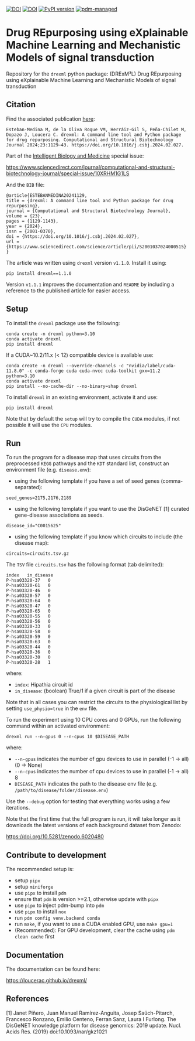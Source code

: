 [![DOI](https://img.shields.io/badge/DOI-10.1016/j.csbj.2024.02.027-FAB70C?logo=doi)](https://doi.org/10.1016/j.csbj.2024.02.027)
[![DOI](https://zenodo.org/badge/362395439.svg)](https://zenodo.org/badge/latestdoi/362395439) 
[![PyPI version](https://badge.fury.io/py/drexml.svg)](https://badge.fury.io/py/drexml)
[![pdm-managed](https://img.shields.io/badge/pdm-managed-blueviolet)](https://pdm.fming.dev)

# Drug REpurposing using eXplainable Machine Learning and Mechanistic Models of signal transduction

Repository for the `drexml` python package: (DRExM³L) Drug REpurposing using eXplainable Machine Learning and Mechanistic Models of signal transduction

## Citation

Find the associated publication [here](https://doi.org/10.1016/j.csbj.2024.02.027):

```
Esteban-Medina M, de la Oliva Roque VM, Herráiz-Gil S, Peña-Chilet M, Dopazo J, Loucera C. drexml: A command line tool and Python package for drug repurposing. Computational and Structural Biotechnology Journal 2024;23:1129–43. https://doi.org/10.1016/j.csbj.2024.02.027.
```

Part of the [Intelligent Biology and Medicine](https://www.sciencedirect.com/science/journal/20010370/vsi/10XRHM1G1LS) special issue:

https://www.sciencedirect.com/journal/computational-and-structural-biotechnology-journal/special-issue/10XRHM1G1LS


And the `BIB` file:

```
@article{ESTEBANMEDINA20241129,
title = {drexml: A command line tool and Python package for drug repurposing},
journal = {Computational and Structural Biotechnology Journal},
volume = {23},
pages = {1129-1143},
year = {2024},
issn = {2001-0370},
doi = {https://doi.org/10.1016/j.csbj.2024.02.027},
url = {https://www.sciencedirect.com/science/article/pii/S2001037024000515}
}
```

The article was written using `drexml` version `v1.1.0`. Install it using:
```
pip install drexml==1.1.0
```
Version `v1.1.1` improves the documentation and `README` by including a reference to the published article for easier access.

## Setup

To install the `drexml` package use the following:

```
conda create -n drexml python=3.10
conda activate drexml
pip install drexml
```

If a CUDA~10.2/11.x (< 12) compatible device is available use:

```
conda create -n drexml --override-channels -c "nvidia/label/cuda-11.8.0" -c conda-forge cuda cuda-nvcc cuda-toolkit gxx=11.2 python=3.10
conda activate drexml
pip install --no-cache-dir --no-binary=shap drexml
```

To install `drexml` in an existing environment, activate it and use:

```
pip install drexml
```

Note that by default the `setup` will try to compile the `CUDA` modules, if not possible it will use the `CPU` modules.

## Run

To run the program for a disease map that uses circuits from the preprocessed `KEGG` pathways and the `KDT` standard list, construct an environment file (e.g. `disease.env`):

- using the following template if you have a set of seed genes (comma-separated):

```
seed_genes=2175,2176,2189
```

- using the following template if you want to use the DisGeNET [1] curated gene-disease associations as seeds.

```
disease_id="C0015625"
```

- using the following template if you know which circuits to include (the disease map):

```
circuits=circuits.tsv.gz
```

The `TSV` file `circuits.tsv` has the following format (tab delimited):

```
index	in_disease
P-hsa03320-37	0
P-hsa03320-61	0
P-hsa03320-46	0
P-hsa03320-57	0
P-hsa03320-64	0
P-hsa03320-47	0
P-hsa03320-65	0
P-hsa03320-55	0
P-hsa03320-56	0
P-hsa03320-33	0
P-hsa03320-58	0
P-hsa03320-59	0
P-hsa03320-63	0
P-hsa03320-44	0
P-hsa03320-36	0
P-hsa03320-30	0
P-hsa03320-28	1
```

where:

- `index`: Hipathia circuit id
- `in_disease`: (boolean) True/1 if a given circuit is part of the disease

Note that in all cases you can restrict the circuits to the physiological list by setting `use_physio=true` in the `env` file.

To run the experiment using 10 CPU cores and 0 GPUs, run the following command within an activated environment:

```
drexml run --n-gpus 0 --n-cpus 10 $DISEASE_PATH
```

where:

- `--n-gpus` indicates the number of gpu devices to use in parallel (-1 -> all) (0 -> None)
- `--n-cpus` indicates the number of cpu devices to use in parallel (-1 -> all) 8
- `DISEASE_PATH` indicates the path to the disease env file (e.g. `/path/to/disease/folder/disease.env`)

Use the `--debug` option for testing that everything works using a few iterations.

Note that the first time that the full program is run, it will take longer as it downloads the latest versions of each background dataset from Zenodo:

https://doi.org/10.5281/zenodo.6020480

## Contribute to development

The recommended setup is:

- setup `pipx`
- setup `miniforge`
- use `pipx` to install `pdm`
- ensure that `pdm` is version >=2.1, otherwise update with `pipx`
- use `pipx` to inject pdm-bump into `pdm`
- use `pipx` to install `nox`
- run `pdm config venv.backend conda`
- run `make`, if you want to use a CUDA enabled GPU, use `make gpu=1`
- (Recommended): For GPU development, clear the cache using `pdm clean cache` first

## Documentation

The documentation can be found here:

https://loucerac.github.io/drexml/


## References
[1] Janet Piñero, Juan Manuel Ramírez-Anguita, Josep Saüch-Pitarch, Francesco Ronzano, Emilio Centeno, Ferran Sanz, Laura I Furlong. The DisGeNET knowledge platform for disease genomics: 2019 update. Nucl. Acids Res. (2019) doi:10.1093/nar/gkz1021
